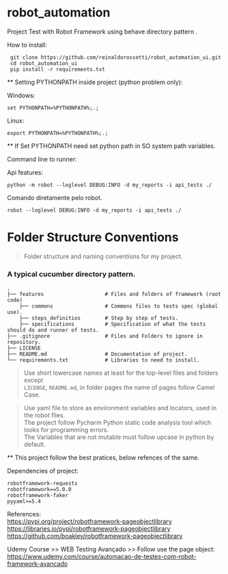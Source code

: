 # robot_automation

Project Test with Robot Framework using behave directory pattern .

How to install:
```
 git clone https://github.com/reinaldorossetti/robot_automation_ui.git
 cd robot_automation_ui   
 pip install -r requirements.txt
```

** Setting PYTHONPATH inside project (python problem only):

Windows:
```
set PYTHONPATH=%PYTHONPATH%;.;
```
Linux: 
```
export PYTHONPATH=%PYTHONPATH%;.;
```
** If Set PYTHONPATH need set python path in SO system path variables.

Command line to runner:

Api features:
```
python -m robot --loglevel DEBUG:INFO -d my_reports -i api_tests ./  
```
Comando diretamente pelo robot.
```
robot --loglevel DEBUG:INFO -d my_reports -i api_tests ./  
```


Folder Structure Conventions
============================

> Folder structure and naming conventions for my project.

### A typical cucumber directory pattern.
    .
    ├── features                    # Files and folders of framework (root code)
        ├── commons                 # Commons files to tests spec (global use).
        ├── steps_definitios        # Step by step of tests.
        ├── specifications          # Specification of what the tests should do and runner of tests.
    ├── .gitignore                  # Files and Folders to ignore in repository.
    ├── LICENSE
    ├── README.md                   # Documentation of project.
    └── requirements.txt            # Libraries to need to install.

> Use short lowercase names at least for the top-level files and folders except  
> `LICENSE`, `README.md`, in folder pages the name of pages follow Camel Case.  

> Use yaml file to store as environment variables and locators, used in the robot files.  
> The project follow Pycharm Python static code analysis tool which looks for programming errors.  
> The Variables that are not mutable must follow upcase in python by default.  

** This project follow the best pratices, below refences of the same.

Dependencies of project:
```
robotframework-requests
robotframework==5.0.0
robotframework-faker
pyyaml>=5.4
```

References:  
https://pypi.org/project/robotframework-pageobjectlibrary    
https://libraries.io/pypi/robotframework-pageobjectlibrary  
https://github.com/boakley/robotframework-pageobjectlibrary  

Udemy Course >> WEB Testing Avançado >> Follow use the page object:  
https://www.udemy.com/course/automacao-de-testes-com-robot-framework-avancado  
